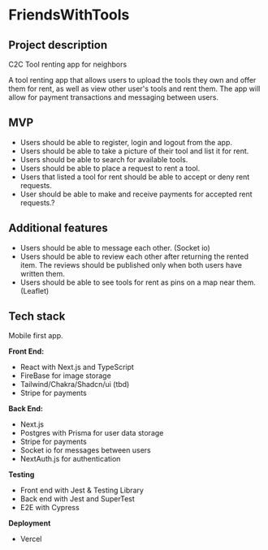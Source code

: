 # FriendsWithTools

## Project description

C2C Tool renting app for neighbors

A tool renting app that allows users to upload the tools they own and offer them for rent, as well as view other user's tools and rent them.
The app will allow for payment transactions and messaging between users.

## MVP

- Users should be able to register, login and logout from the app.
- Users should be able to take a picture of their tool and list it for rent.
- Users should be able to search for available tools.
- Users should be able to place a request to rent a tool.
- Users that listed a tool for rent should be able to accept or deny rent requests.
- User should be able to make and receive payments for accepted rent requests.?

## Additional features

- Users should be able to message each other. (Socket io)
- Users should be able to review each other after returning the rented item. The reviews should be published only when both users have written them.
- Users should be able to see tools for rent as pins on a map near them. (Leaflet)

## Tech stack

Mobile first app.

**Front End:**

- React with Next.js and TypeScript
- FireBase for image storage
- Tailwind/Chakra/Shadcn/ui (tbd)
- Stripe for payments

**Back End:**

- Next.js
- Postgres with Prisma for user data storage
- Stripe for payments
- Socket io for messages between users
- NextAuth.js for authentication

**Testing**

- Front end with Jest & Testing Library
- Back end with Jest and SuperTest
- E2E with Cypress

**Deployment**

- Vercel
